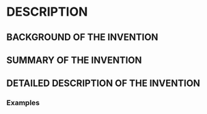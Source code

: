 # DESCRIPTION

## BACKGROUND OF THE INVENTION

## SUMMARY OF THE INVENTION

## DETAILED DESCRIPTION OF THE INVENTION

### Examples

